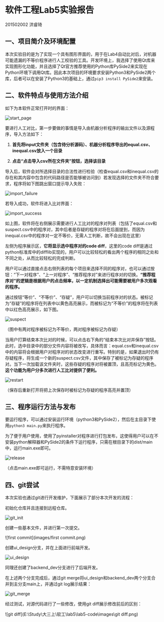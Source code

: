 # 软件工程Lab5实验报告

201502002 洪睿琦



## 一、项目简介及环境配置

本次实验目的是为了实现一个具有图形界面的，用于在Lab4自动比对后，对机器可能遗漏的不等价程序进行人工校验的工具。开发环境上，我选择了使用Qt库来实现图形化功能，并且选择了Qt官方推荐使用的Python库PySide2来实现在Python环境下调用Qt库。因此本次项目的环境要求安装Python3和PySide2两个库，后者可以在安装了Python3的基础上，通过`pip3 install PySide2`来安装。



## 二、软件特点与使用方法介绍

如下为本软件正常打开时的界面：

![start_page](images/start_page.png)



要进行人工对比，第一步要做的事情是导入由机器分析程序的输出文件以及源程序，导入方法如下：

1. **首先将input文件夹（包含待分析源码）、机器分析程序导出的equal.csv、inequal.csv放入一个目录**

2. **点击“点击导入csv所在文件夹”按钮，选择该目录**

   

导入后，软件会对所选择目录的合法性进行检验（检查equal.csv和inequal.csv的存在和其内容中包含的代码路径是否能够被访问到）若发现选择的文件夹不符合要求，程序将如下图跳出窗口提示导入失败：

![import_failure](images/import_failure.png)



若导入成功，软件将进入比对界面：

![import_success](images/import_success.png)

如上图，软件将在右侧展示需要进行人工比对的程序对列表（包括了equal.csv和suspect.csv中的程序对，其中后者是存疑的程序对将在后面提到，而因为inequal.csv中的程序对一定不等价，无需人工判断，故不会出现在这里）



左侧为程序展示区，**它将显示选中程序对的code diff**，这里的code diff是通过python标准库中的difflib实现的，用户可以比较轻松的看出两个程序的相同之处和不同之处，从而比较轻松的完成判断。

用户可以通过直接点击右侧列表的每个项目来选择不同的程序对，也可以通过按钮：“下一对程序”、“上一对程序”、“推荐程序对”来进行程序对的切换。**“推荐程序对”的逻辑是根据用户的点击频率，以一定机制选择出可能需要被用户多次观看的程序。**

通过按钮“等价”、“不等价”、“存疑”，用户可以切换当前程序对的状态。被标记为“存疑”的程序将在列表中以黄色高亮展示，而被标记为“不等价”的程序将在列表中以红色高亮展示，如下图。

![suspect](images/suspect.png)

（图中有两对程序被标记为不等价，两对程序被标记为存疑）



当用户打算结束本次比对的时候，可以点击右下角的“结束本次比对并保存”按钮。此时，选中目录中的部分文件内容将被改写，具体而言：equal.csv和inequal.csv中的内容将会根据用户对程序对的状态改变进行重写。特别的是，如果退出时仍有存疑程序，将生成一个新的suspect.csv文件，其中保存了被标记为存疑的程序对。当下一次加载该文件夹时，这些存疑的程序对将被置顶，且高亮标记为黄色。**这个功能为用户分多次进行人工比对提供了便利。**

![restart](E:\Study\大三上\软工\lab5\lab5-code\images\restart.png)

（保存后重新打开将把上次保存时被标记为存疑的程序高亮并置顶）



## 三、程序运行方法与发布

要运行程序，可以通过安装运行环境（python3和PySide2），然后在主目录下使用`python3 main.py`来执行程序。

为了便于用户使用，使用了pyinstaller对程序进行打包发布，这使得用户可以在不安装python解释器和PySide2的条件下运行程序，只需在根目录下的dist/main中，运行main.exe即可。

![release](images/release.png)

（点击main.exe即可运行，不需特意安装环境）

## 四、git尝试

本次实验也通过git进行开发维护，下面展示了部分本次开发的流程：



初始化仓库并且连接到远程仓库。

![git_init](images/git_init.png)



创建一些基本文件，并进行第一次提交。

![first commit](images/first commit.png)



创建ui_design分支，并在上面进行前端开发。

![ui_design](images/ui_design.png)



同理还创建了backend_dev分支进行了后端开发。



在上述两个分支完成后，通过git merge将ui_design和backend_dev两个分支合并到主分支main上，并通过git log展示结果：

![git_merge](images/git_merge.png)



经过测试，对源代码进行了一些修改，使用git diff展示修改前后的区别：

![git diff](E:\Study\大三上\软工\lab5\lab5-code\images\git diff.png)
